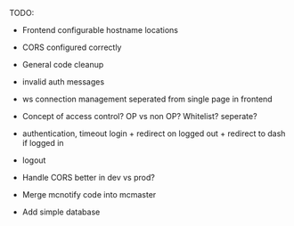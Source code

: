 TODO:
* Frontend configurable hostname locations
* CORS configured correctly

* General code cleanup

* invalid auth messages
* ws connection management seperated from single page in frontend
* Concept of access control? OP vs non OP? Whitelist? seperate?
* authentication, timeout login + redirect on logged out + redirect to dash if logged in
* logout

* Handle CORS better in dev vs prod?

* Merge mcnotify code into mcmaster

* Add simple database

